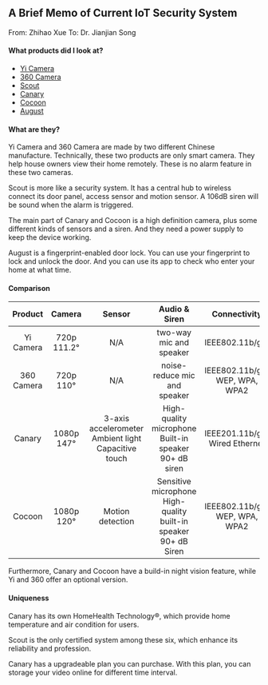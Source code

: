 ## A Brief Memo of Current IoT Security System
From: Zhihao Xue
To: Dr. Jianjian Song

#### What products did I look at?
* [Yi Camera](http://www.mi.com/xiaoyi/param/)
* [360 Camera](http://jia.mall.360.com/product.html)
* [Scout](https://www.scoutalarm.com/how-it-works)
* [Canary](https://canary.is/specs/)
* [Cocoon](https://cocoon.life/how_us/)
* [August](http://august.com/how-it-works/)


#### What are they?
Yi Camera and 360 Camera are made by two different Chinese manufacture. Technically, these two products are only smart camera. They help house owners view their home remotely. These is no alarm feature in these two cameras.

Scout is more like a security system. It has a central hub to wireless connect its door panel, access sensor and motion sensor. A 106dB siren will be sound when the alarm is triggered. 

The main part of Canary and Cocoon is a high definition camera, plus some different kinds of sensors and a siren. And they need a power supply to keep the device working. 

August is a fingerprint-enabled door lock. You can use your fingerprint to lock and unlock the door. And you can use its app to check who enter your home at what time. 

#### Comparison
|   Product  |    Camera   |                        Sensor                       |                          Audio & Siren                          |           Connectivity          |       Other Tech      |         Power         |
|:----------:|:-----------:|:---------------------------------------------------:|:---------------------------------------------------------------:|:-------------------------------:|:---------------------:|:---------------------:|
|  Yi Camera | 720p 111.2° |                         N/A                         |                     two-way mic and speaker                     |         IEEE802.11b/g/n         |     local storage     |          N/A          |
| 360 Camera |  720p 110°  |                         N/A                         |                   noise-reduce mic and speaker                  |  IEEE802.11b/g/n WEP, WPA, WPA2 |     local storage     |     microUSB 5V 1A    |
|   Canary   |  1080p 147° | 3-axis accelerometer Ambient light Capacitive touch |      High-quality microphone Built-in speaker 90+ dB siren      |  IEEE201.11b/g/n Wired Ethernet | HomeHealth Technology® | 100-240v power supply |
|   Cocoon   |  1080p 120° |                   Motion detection                  | Sensitive microphone High-quality built-in speaker 90+ dB Siren |  IEEE802.11b/g/n WEP, WPA, WPA2 |  Subsound® Technology | 100-240v power supply |


Furthermore, Canary and Cocoon have a build-in night vision feature, while Yi and 360 offer an optional version.

#### Uniqueness
Canary has its own HomeHealth Technology®, which provide home temperature and air condition for users.

Scout is the only certified system among these six, which enhance its reliability and profession. 

Canary has a upgradeable plan you can purchase. With this plan, you can storage your video online for different time interval. 